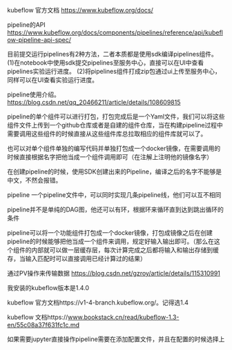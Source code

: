 

kubeflow 官方文档 https://www.kubeflow.org/docs/

pipeline的API https://www.kubeflow.org/docs/components/pipelines/reference/api/kubeflow-pipeline-api-spec/

目前提交运行pipelines有2种方法，二者本质都是使用sdk编译pipelines组件。
(1)在notebook中使用sdk提交pipelines至服务中心，直接可以在UI中查看pipelines实验运行进度。
(2)将pipelines组件打成zip包通过ui上传至服务中心，同样可以在UI查看实验运行进度。



pipeline使用介绍。https://blog.csdn.net/qq_20466211/article/details/108609815



pipeline的单个组件可以进行打包，打包完成后是一个Yaml文件，我们可以将这些组件文件上传到一个github仓库或者是自建的组件仓库，当在构建pipeline过程中需要调用这些组件的时候直接从这些组件库总拉取相应的组件库就可以了。

也可以对单个组件单独的编写代码并单独打包成一个docker镜像，在需要调用的时候直接根据名字把他当成一个组件调用即可（在注解上注明他的镜像名字）



在创建pipeline的时候，使用SDK创建出来的Pipeline，编译之后的名字不能够是中文，不然会报错。

pipeline 一个pipeline文件中，可以同时实现几条pipeline线，他们可以互不相同



pipeline并不是单纯的DAG图，他还可以有环，根据环来循环直到达到跳出循环的条件



pipeline可以将一个功能组件打包成一个docker镜像，打包成镜像之后在创建pipeline的时候能够把他当成一个组件来调用，规定好输入输出即可。（那么在这个组件的内部就可以做一层缓存层，每次计算完成之后都将输入和输出存储到缓存，当输入匹配时可以直接调用已经计算过的结果）

通过PV操作来传输数据 https://blog.csdn.net/gzroy/article/details/115310991





我安装的kubeflow版本是1.4.0

kubeflow 官方文档https://v1-4-branch.kubeflow.org/。记得选1.4

kubeflow 文档https://www.bookstack.cn/read/kubeflow-1.3-en/55c08a37f631fc1c.md



如果需要jupyter直接操作pipeline需要在添加配置文件，并且在配置的时候选择上
